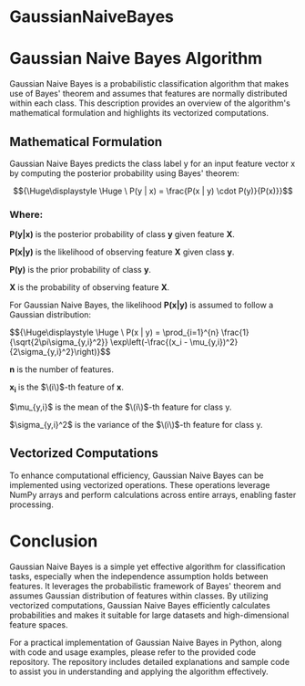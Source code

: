 # GaussianNaiveBayes
# Gaussian Naive Bayes Algorithm
Gaussian Naive Bayes is a probabilistic classification algorithm that makes use of Bayes' theorem and assumes that features are normally distributed within each class. This description provides an overview of the algorithm's mathematical formulation and highlights its vectorized computations.
## Mathematical Formulation

Gaussian Naive Bayes predicts the class label y for an input feature vector x by computing the posterior probability using Bayes' theorem:


$${\Huge\displaystyle \Huge \ P(y | x) = \frac{P(x | y) \cdot P(y)}{P(x)}}$$

### Where:

${\mathbf{P(y | x)}}$ is the posterior probability of class ${\mathbf{y}}$ given feature ${\mathbf{X}}$.

${\mathbf{P(x | y)}}$ is the likelihood of observing feature ${\mathbf{X}}$ given class ${\mathbf{y}}$.

${\mathbf{P(y)}}$ is the prior probability of class ${\mathbf{y}}$.

${\mathbf{X}}$ is the probability of observing feature ${\mathbf{X}}$.


For Gaussian Naive Bayes, the likelihood ${\mathbf{P(x | y)}}$ is assumed to follow a Gaussian distribution:


$${\Huge\displaystyle \Huge \ P(x | y) = \prod_{i=1}^{n} \frac{1}{\sqrt{2\pi\sigma_{y,i}^2}} \exp\left(-\frac{(x_i - \mu_{y,i})^2}{2\sigma_{y,i}^2}\right)\}$$

${\mathbf{n}}$ is the number of features.

${\mathbf{x_i}}$ is the $\(i\)$-th feature of ${\mathbf{x}}$.

$\mu_{y,i}\$ is the mean of the $\(i\)$-th feature for class y.

$\sigma_{y,i}^2\$ is the variance of the $\(i\)$-th feature for class y.



## Vectorized Computations
To enhance computational efficiency, Gaussian Naive Bayes can be implemented using vectorized operations. These operations leverage NumPy arrays and perform calculations across entire arrays, enabling faster processing.

# Conclusion
Gaussian Naive Bayes is a simple yet effective algorithm for classification tasks, especially when the independence assumption holds between features. It leverages the probabilistic framework of Bayes' theorem and assumes Gaussian distribution of features within classes. By utilizing vectorized computations, Gaussian Naive Bayes efficiently calculates probabilities and makes it suitable for large datasets and high-dimensional feature spaces.

For a practical implementation of Gaussian Naive Bayes in Python, along with code and usage examples, please refer to the provided code repository. The repository includes detailed explanations and sample code to assist you in understanding and applying the algorithm effectively.
